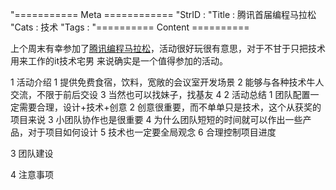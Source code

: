 "=========== Meta ============
"StrID : 
"Title : 腾讯首届编程马拉松
"Cats  : 技术
"Tags  : 
"========== Content ==========

上个周末有幸参加了[腾讯编程马拉松]，活动很好玩很有意思，对于不甘于只把技术用来工作的it技术宅男
来说确实是一个值得参加的活动。

1 活动介绍
    1 提供免费食宿，饮料，宽敞的会议室开发场景
    2 能够与各种技术牛人交流，不限于前后交设
    3 当然也可以找妹子，找基友
    4 
2 活动总结
    1 团队配置一定需要合理，设计+技术+创意
    2 创意很重要，而不单单只是技术，这个从获奖的项目来说
    3 小团队协作也是很重要
    4 为什么团队短短的时间就可以作出一些产品，对于项目如何设计
    5 技术也一定要全局观念
    6 合理控制项目进度

3 团队建设
    
4 注意事项


[腾讯编程马拉松]:http://k.t.qq.com/k/%E8%85%BE%E8%AE%AF%E7%BC%96%E7%A8%8B%E9%A9%AC%E6%8B%89%E6%9D%BE
